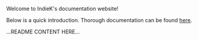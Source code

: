 Welcome to IndieK's documentation website!

Below is a quick introduction. Thorough documentation can be found [here](/installation.md).

...README CONTENT HERE...
